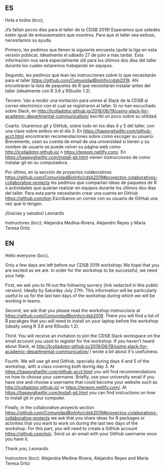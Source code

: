 ## ES

Hola a todos (bcc),

¡Ya faltan pocos días para el taller de la CDSB 2019! Esperamos que ustedes estén igual de entusiasmados que nosotros. Para que el taller sea exitoso, necesitamos su ayuda.

Primero, les pedimos que llenen la siguiente encuesta (quité la liga en esta versión pública). Idealmente el sábado 27 de julio a más tardar. Esta información nos será especialmente útil para los últimos dos días del taller durante los cuales estaremos trabajando en equipos.

Segundo, les pedimos que lean las instrucciones sobre lo que necesitarán para el taller https://github.com/ComunidadBioInfo/cdsb2019. Ahí encontraran la lista de paquetes de R que necesitarán instalar antes del taller (idealmente con R 3.6 y RStudio 1.2).

Tercero. Van a recibir una invitación para unirse al Slack de la CDSB al correo electrónico con el cual se registraron al taller. Si no han escuchado sobre Slack, en http://lcolladotor.github.io/2018/06/19/using-slack-for-academic-departmental-communication/ escribí un poco sobre su utilidad. 

Cuarto. Usaremos git y GitHub, sobre todo en los días 4 y 5 del taller, con una clase sobre ambos en el día 3. En https://happygitwithr.com/github-acct.html encontrarán recomendaciones sobre como escoger su usuario. Brevemente, usen su cuenta de email de una universidad si tienen y su nombre de usuario se puede volver su página web como http://lcolladotor.github.io/ o https://tereom.netlify.com/. En https://happygitwithr.com/install-git.html vienen instrucciones de como instalar git en su computadora.

Por último, en la sección de proyectos colaborativos https://github.com/ComunidadBioInfo/cdsb2019#proyectos-colaborativos-collaborative-projects les pedimos que compartan ideas de paquetes de R o actividades que quieran realizar en equipos durante los últimos dos días del taller. Para esta parte necesitarán crear una cuenta en GitHub https://github.com/join Escribanos un correo con su usuario de GitHub una vez que lo tengan.

¡Gracias y saludos!
Leonardo

Instructores (bcc): Alejandra Medina-Rivera, Alejandro Reyes y María Teresa Ortiz


## EN

Hello everyone (bcc),

Only a few days are left before our CDSB 2019 workshop¡ We hope that you are excited as we are. In order for the workshop to be successful, we need your help.

First, we ask you to fill out the following survery (link redacted in this public version). Ideally by Saturday July 27th. This information will be particularly useful to us for the last two days of the workshop during which we will be working in teams. 

Second, we ask that you please read the workshop instruccions at https://github.com/ComunidadBioInfo/cdsb2019. There you will find a list of R pacakges that you will need to install on your laptop before the workshop (ideally using R 3.6 and RStudio 1.2).

Third. You will receive an invitation to join the CDSB Slack workspace on the email account you used to register for the workshop. If you haven't heard about Slack, at http://lcolladotor.github.io/2018/06/19/using-slack-for-academic-departmental-communication/ I wrote a bit about it's usefulness. 

Fourth. We will use git and GitHub, specially during days 4 and 5 of the workshop, with a class covering both during day 3. At https://happygitwithr.com/github-acct.html you will find recommendations on how to choose your username. Briefly, use your university email if you have one and choose a username that could become your website such as http://lcolladotor.github.io/ or https://tereom.netlify.com/. At https://happygitwithr.com/install-git.html you can find instructions on how to install git in your computer.

Finally, in the collaborative proyects section https://github.com/ComunidadBioInfo/cdsb2019#proyectos-colaborativos-collaborative-projects we ask that you share ideas for R packages or activities that you want to work on during the last two days of the workshop. For this part, you will need to create a GitHub account https://github.com/join. Send us an email with your GitHub username once you have it.

Thank you,
Leonardo

Instructors (bcc): Alejandra Medina-Rivera, Alejandro Reyes and María Teresa Ortiz

